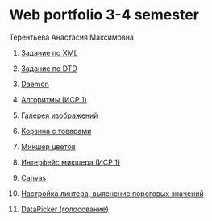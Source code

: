 # Web portfolio 3-4 semester
Терентьева Анастасия Максимовна
<ol>
<li><p><a href="https://github.com/t-anastasia/webdevelop/tree/master/1sem/%D0%A2%D0%B5%D0%BC%D0%B0%201/XMLT-001">Задание по XML</a></p></li>
<li><p><a href="https://github.com/t-anastasia/webdevelop/tree/master/1sem/%D0%A2%D0%B5%D0%BC%D0%B0%201/XMLT-002">Задание по DTD</a></p></li>
<li><p><a href="https://github.com/t-anastasia/webdevelop/tree/master/1sem/%D0%A2%D0%B5%D0%BC%D0%B0%202/%D0%97%D0%B0%D0%B4%D0%B0%D0%BD%D0%B8%D0%B5%201/20200501_145159">Daemon</a></p></li> 
<li><p><a href="https://github.com/t-anastasia/webdevelop/tree/master/1sem/%D0%A2%D0%B5%D0%BC%D0%B0%202/%D0%98%D0%A1%D0%A0/%D0%97%D0%B0%D0%B4%D0%B0%D0%BD%D0%B8%D0%B5%202">Алгоритмы (ИСР 1)</a></p></li>
<li><p><a href="https://github.com/t-anastasia/webdevelop/tree/master/1sem/%D0%A2%D0%B5%D0%BC%D0%B0%203/%D0%97%D0%B0%D0%B4%D0%B0%D0%BD%D0%B8%D0%B5%202">Галерея изображений</a></p></li>
<li><p><a href="https://github.com/t-anastasia/webdevelop/tree/master/2sem/%D0%A2%D0%B5%D0%BC%D0%B0%201/%D0%97%D0%B0%D0%B4%D0%B0%D0%BD%D0%B8%D0%B5%202/cart_task">Корзина с товарами</a></p></li>
<li><p><a href="https://github.com/t-anastasia/webdevelop/tree/master/2sem/%D0%A2%D0%B5%D0%BC%D0%B0%201/%D0%97%D0%B0%D0%B4%D0%B0%D0%BD%D0%B8%D0%B5%201">Микшер цветов</a></p></li>
<li><p><a href="https://kodaktor.ru/g/mymixer_60675">Интерфейс микшера (ИСР 1)</a></p></li>
<li><p><a href="https://github.com/t-anastasia/web/tree/master/UniversitySubjects/WEB(4sem)/Canvas">Canvas</a></p></li>
<li><p><a href="https://github.com/t-anastasia/webdevelop/tree/master/1sem/%D0%A2%D0%B5%D0%BC%D0%B0%204/%D0%97%D0%B0%D0%B4%D0%B0%D0%BD%D0%B8%D0%B5%201/20200501_224221">Настройка линтера, выяснение пороговых значений</a></p></li>
<li><p><a href="https://github.com/t-anastasia/webdevelop/tree/master/2sem/%D0%A2%D0%B5%D0%BC%D0%B0%204/%D0%97%D0%B0%D0%B4%D0%B0%D0%BD%D0%B8%D0%B5%202">DataPicker (голосование)</a></p></li>
</ol>
